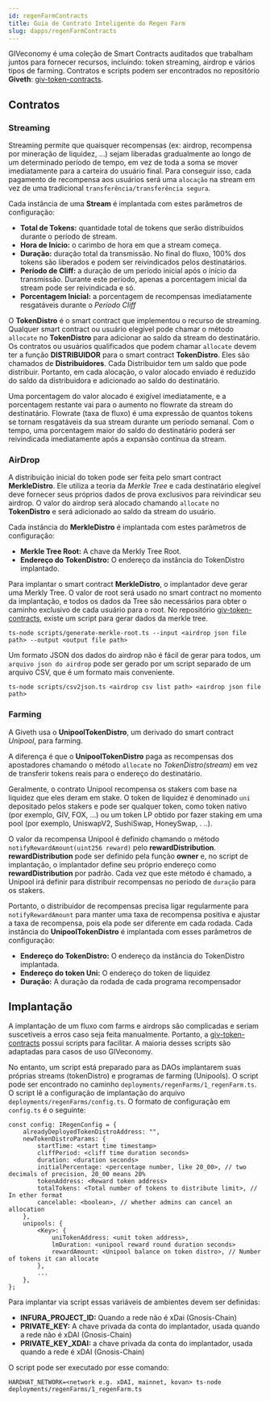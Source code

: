 ```yaml
---
id: regenFarmContracts
title: Guia de Contrato Inteligente do Regen Farm
slug: dapps/regenFarmContracts
---
```


GIVeconomy é uma coleção de Smart Contracts auditados que trabalham juntos para fornecer recursos, incluindo: token streaming, airdrop e vários tipos de farming. Contratos e scripts podem ser encontrados no repositório **Giveth**: [giv-token-contracts](https://github.com/Giveth/giv-token-contracts).

## Contratos
### Streaming

Streaming permite que quaisquer recompensas (ex: airdrop, recompensa por mineração de liquidez, ...) sejam liberadas gradualmente ao longo de um determinado período de tempo, em vez de toda a soma se mover imediatamente para a carteira do usuário final. Para conseguir isso, cada pagamento de recompensa aos usuários será uma `alocação` na stream em vez de uma tradicional `transferência/transferência segura`.

Cada instância de uma **Stream** é implantada com estes parâmetros de configuração:

* **Total de Tokens:** quantidade total de tokens que serão distribuídos durante o período de stream.
* **Hora de Início:** o carimbo de hora em que a stream começa.
* **Duração:** duração total da transmissão. No final do fluxo, 100% dos tokens são liberados e podem ser reivindicados pelos destinatários.
* **Período de Cliff:** a duração de um período inicial após o início da transmissão. Durante este período, apenas a porcentagem inicial da stream pode ser reivindicada e só.
* **Porcentagem Inicial:** a porcentagem de recompensas imediatamente resgatáveis durante o *Período Cliff*

O **TokenDistro** é o smart contract que implementou o recurso de streaming. Qualquer smart contract ou usuário elegível pode chamar o método `allocate` no **TokenDistro** para adicionar ao saldo da stream do destinatário. Os contratos ou usuários qualificados que podem chamar `allocate` devem ter a função **DISTRIBUIDOR** para o smart contract **TokenDistro**. Eles são chamados de **Distribuidores**. Cada Distribuidor tem um saldo que pode distribuir. Portanto, em cada alocação, o valor alocado enviado é reduzido do saldo da distribuidora e adicionado ao saldo do destinatário.

Uma porcentagem do valor alocado é exigível imediatamente, e a porcentagem restante vai para o aumento no flowrate da stream do destinatário. Flowrate (taxa de fluxo) é uma expressão de quantos tokens se tornam resgatáveis da sua stream durante um período semanal. Com o tempo, uma porcentagem maior do saldo do destinatário poderá ser reivindicada imediatamente após a expansão contínua da stream.

### AirDrop

A distribuição inicial do token pode ser feita pelo smart contract **MerkleDistro**. Ele utiliza a teoria da *Merkle Tree* e cada destinatário elegível deve fornecer seus próprios dados de prova exclusivos para reivindicar seu airdrop. O valor do airdrop será alocado chamando `allocate` no **TokenDistro** e será adicionado ao saldo da stream do usuário.

Cada instância do **MerkleDistro** é implantada com estes parâmetros de configuração:

* **Merkle Tree Root:** A chave da Merkly Tree Root.
* **Endereço do TokenDistro:** O endereço da instância do TokenDistro implantado.

 Para implantar o smart contract **MerkleDistro**, o implantador deve gerar uma Merkly Tree. O valor de root será usado no smart contract no momento da implantação, e todos os dados da Tree são necessários para obter o caminho exclusivo de cada usuário para o root. No repositório [giv-token-contracts](https://github.com/Giveth/giv-token-contracts), existe um script para gerar dados da merkle tree.
 
```
ts-node scripts/generate-merkle-root.ts --input <airdrop json file path> --output <output file path>
```

Um formato JSON dos dados do airdrop não é fácil de gerar para todos, um `arquivo json do airdrop` pode ser gerado por um script separado de um arquivo CSV, que é um formato mais conveniente.

```
ts-node scripts/csv2json.ts <airdrop csv list path> <airdrop json file path>
```

### Farming

A Giveth usa o **UnipoolTokenDistro**, um derivado do smart contract *Unipool*, para farming.

A diferença é que o **UnipoolTokenDistro** paga as recompensas dos apostadores chamando o método `allocate` no *TokenDistro(stream)* em vez de transferir tokens reais para o endereço do destinatário.

Geralmente, o contrato Unipool recompensa os stakers com base na liquidez que eles deram em stake. O token de liquidez é denominado `uni` depositado pelos stakers e pode ser qualquer token, como token nativo (por exemplo, GIV, FOX, ...) ou um token LP obtido por fazer staking em uma pool (por exemplo, UniswapV2, SushiSwap, HoneySwap, . ..).

O valor da recompensa Unipool é definido chamando o método `notifyRewardAmount(uint256 reward)` pelo **rewardDistribution**. **rewardDistribution** pode ser definido pela função **owner** e, no script de implantação, o implantador define seu próprio endereço como **rewardDistribution** por padrão. Cada vez que este método é chamado, a Unipool irá definir para distribuir recompensas no período de `duração` para os stakers.

Portanto, o distribuidor de recompensas precisa ligar regularmente para `notifyRewardAmount` para manter uma taxa de recompensa positiva e ajustar a taxa de recompensa, pois ela pode ser diferente em cada rodada. Cada instância do **UnipoolTokenDistro** é implantada com esses parâmetros de configuração:

* **Endereço do TokenDistro:** O endereço da instância do TokenDistro implantada.
* **Endereço do token Uni:** O endereço do token de liquidez
* **Duração:** A duração da rodada de cada programa recompensador

## Implantação

A implantação de um fluxo com farms e airdrops são complicadas e seriam suscetíveis a erros caso seja feita manualmente. Portanto, a [giv-token-contracts](https://github.com/Giveth/giv-token-contracts) possui scripts para facilitar. A maioria desses scripts são adaptadas para casos de uso GIVeconomy.

No entanto, um script está preparado para as DAOs implantarem suas próprias streams (tokenDistro) e programas de farming (Unipools). O script pode ser encontrado no caminho `deployments/regenFarms/1_regenFarm.ts`. O script lê a configuração de implantação do arquivo `deployments/regenFarms/config.ts`. O formato de configuração em `config.ts` é o seguinte:

```
const config: IRegenConfig = {
    alreadyDeployedTokenDistroAddress: "",
    newTokenDistroParams: {
        startTime: <start time timestamp>
        cliffPeriod: <cliff time duration seconds>
        duration: <duration seconds>
        initialPercentage: <percentage number, like 20_00>, // two decimals of precision, 20_00 means 20%
        tokenAddress: <Reward token address>
        totalTokens: <Total number of tokens to distribute limit>, // In ether format
        cancelable: <boolean>, // whether admins can cancel an allocation
    },
    unipools: {
        <Key>: {
            uniTokenAddress: <unit token address>,
            lmDuration: <unipool reward round duration seconds>
            rewardAmount: <Unipool balance on token distro>, // Number of tokens it can allocate
        },
        ...
    },
};
```

Para implantar via script essas variáveis de ambientes devem ser definidas:

* **INFURA_PROJECT_ID:** Quando a rede não é xDai (Gnosis-Chain)
* **PRIVATE_KEY:** A chave privada da conta do implantador, usada quando a rede não é xDAI (Gnosis-Chain)
* **PRIVATE_KEY_XDAI:** a chave privada da conta do implantador, usada quando a rede é xDAI (Gnosis-Chain)

O script pode ser executado por esse comando:
```
HARDHAT_NETWORK=<network e.g. xDAI, mainnet, kovan> ts-node deployments/regenFarms/1_regenFarm.ts
```